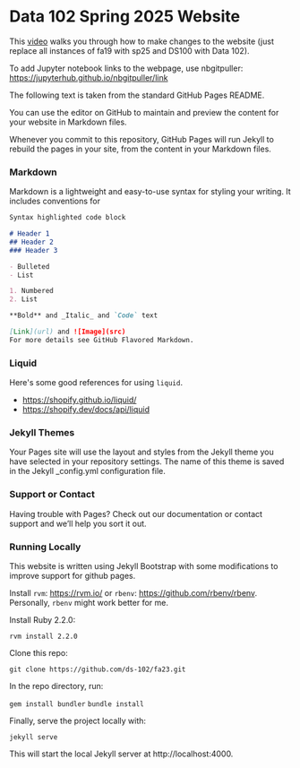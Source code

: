 # Data 102 Spring 2025 Website

This [video](https://www.youtube.com/watch?v=azPPK5aOcV0) walks you through how to make changes to the website (just replace all instances of fa19 with sp25 and DS100 with Data 102).

To add Jupyter notebook links to the webpage, use nbgitpuller: https://jupyterhub.github.io/nbgitpuller/link

The following text is taken from the standard GitHub Pages README.


You can use the editor on GitHub to maintain and preview the content for your website in Markdown files.

Whenever you commit to this repository, GitHub Pages will run Jekyll to rebuild the pages in your site, from the content in your Markdown files.

### Markdown
Markdown is a lightweight and easy-to-use syntax for styling your writing. It includes conventions for

```markdown
Syntax highlighted code block

# Header 1
## Header 2
### Header 3

- Bulleted
- List

1. Numbered
2. List

**Bold** and _Italic_ and `Code` text

[Link](url) and ![Image](src)
For more details see GitHub Flavored Markdown.
```

### Liquid
Here's some good references for using `liquid`.
- https://shopify.github.io/liquid/
- https://shopify.dev/docs/api/liquid

### Jekyll Themes
Your Pages site will use the layout and styles from the Jekyll theme you have selected in your repository settings. The name of this theme is saved in the Jekyll _config.yml configuration file.

### Support or Contact
Having trouble with Pages? Check out our documentation or contact support and we’ll help you sort it out.

### Running Locally
This website is written using Jekyll Bootstrap with some modifications to improve support for github pages.

Install `rvm`: https://rvm.io/ or `rbenv`: https://github.com/rbenv/rbenv. Personally, `rbenv` might work better for me.

Install Ruby 2.2.0:

``rvm install 2.2.0``

Clone this repo:

``git clone https://github.com/ds-102/fa23.git``

In the repo directory, run:

``gem install bundler``
``bundle install``

Finally, serve the project locally with:

``jekyll serve``

This will start the local Jekyll server at http://localhost:4000.
